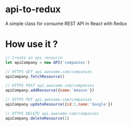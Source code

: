 # api-to-redux
A simple class for consume REST API in React with Redux

# How use it ?

```javascript
// Create an api resource
let apiCompany = new API('companies')
```

```javascript
// HTTPS GET api.awesome.com/companies
apiCompany.fetchResource()
```

```javascript
// HTTPS POST api.awesome.com/companies
apiCompany.addResource({name:'Amazon'})
```

```javascript
// HTTPS PUT api.awesome.com/companies
apiCompany.updateResource({id:1,name:'Google'})
```

```javascript
// HTTPS DELETE api.awesome.com/companies
apiCompany.deleteResource(1)
```
